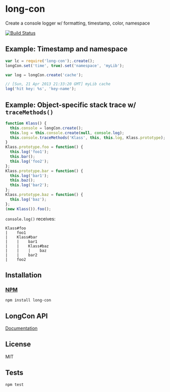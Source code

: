 # long-con

Create a console logger w/ formatting, timestamp, color, namespace

[![Build Status](https://travis-ci.org/codeactual/long-con.png)](https://travis-ci.org/codeactual/long-con)

## Example: Timestamp and namespace

```js
var lc = require('long-con');.create();
longCon.set('time', true).set('namespace', 'myLib');

var log = longCon.create('cache');

// [Sun, 21 Apr 2013 21:33:20 GMT] myLib cache
log('hit key: %s', 'key-name');
```

## Example: Object-specific stack trace w/ `traceMethods()`

```js
function Klass() {
  this.console = longCon.create();
  this.log = this.console.create(null, console.log);
  this.console.traceMethods('Klass', this, this.log, Klass.prototype);
}
Klass.prototype.foo = function() {
  this.log('foo1');
  this.bar();
  this.log('foo2');
};
Klass.prototype.bar = function() {
  this.log('bar1');
  this.baz();
  this.log('bar2');
};
Klass.prototype.baz = function() {
  this.log('baz');
};
(new Klass()).foo();
```

`console.log()` receives:

    Klass#foo
    |    foo1
    |    Klass#bar
    |    |    bar1
    |    |    Klass#baz
    |    |    |    baz
    |    |    bar2
    |    foo2

## Installation

### [NPM](https://npmjs.org/package/long-con)

    npm install long-con

## LongCon API

[Documentation](docs/API.md)

## License

  MIT

## Tests

    npm test
